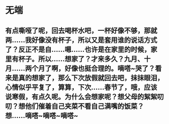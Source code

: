 # 无端
## 有点嘶哑了呢，回去喝杯水吧，一杯好像不够，那就两……我好像没有杯子，所以又是套用谁的说话方式了？反正不是自……嗯……也许是在家里的时候，家里有杯子。所以……想家了？才来多久？九月、十月……两个月了啊，好像也挺合理的。嘀嗒~哭了？看来是真的想家了，那么下次放假就回去吧，抹抹眼泪，心情似乎平复了，算算，下次……春节了，哦，应该说寒假，有点久呢。为什么会想家呢？想父母的絮絮叨叨？想他们催着自己夹菜不看自己满嘴的饭菜？想……嘀嗒~嘀嗒~嘀嗒~
